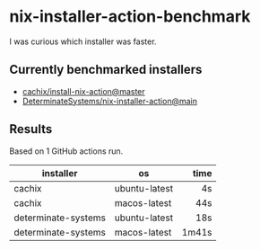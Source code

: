 # nix-installer-action-benchmark

I was curious which installer was faster.

## Currently benchmarked installers
* [cachix/install-nix-action@master](https://github.com/cachix/install-nix-action)
* [DeterminateSystems/nix-installer-action@main](https://github.com/DeterminateSystems/nix-installer-action)

## Results

Based on 1 GitHub actions run.

| installer           | os            | time |
|---------------------|---------------|-----:|
| cachix              | ubuntu-latest |    4s|
| cachix              | macos-latest  |   44s|
| determinate-systems | ubuntu-latest |   18s|
| determinate-systems | macos-latest  | 1m41s|
